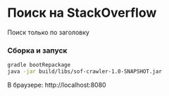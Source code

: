 # Поиск на StackOverflow

Поиск только по заголовку

### Сборка и запуск

```bash
gradle bootRepackage
java -jar build/libs/sof-crawler-1.0-SNAPSHOT.jar
```

В браузере: http://localhost:8080